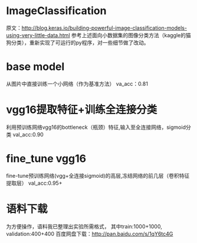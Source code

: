 # ImageClassification
原文：http://blog.keras.io/building-powerful-image-classification-models-using-very-little-data.html
参考上述面向小数据集的图像分类方法（kaggle的猫狗分类），重新实现了可运行的py程序，对一些细节做了改动。
# base model
从图片中直接训练一个小网络（作为基准方法）
va_acc：0.81
# vgg16提取特征+训练全连接分类
利用预训练网络vgg16的bottleneck（瓶颈）特征,输入至全连接网络，sigmoid分类
val_acc:0.90
# fine_tune vgg16
fine-tune预训练网络(vgg+全连接sigmoid)的高层,冻结网络的前几层（卷积特征提取层）
val_acc:0.95+

# 语料下载
为方便操作，语料我已整理出实验所需格式，
其中train:1000+1000, validation:400+400
百度网盘下载：http://pan.baidu.com/s/1qY6tc4G
